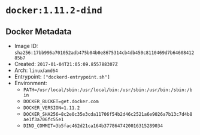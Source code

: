 # `docker:1.11.2-dind`

## Docker Metadata

- Image ID: `sha256:17bb996a701052adb475b04b0e8675314cb4db450c8110469d7b6460841285b7`
- Created: `2017-01-04T21:05:09.855788307Z`
- Arch: `linux`/`amd64`
- Entrypoint: `["dockerd-entrypoint.sh"]`
- Environment:
  - `PATH=/usr/local/sbin:/usr/local/bin:/usr/sbin:/usr/bin:/sbin:/bin`
  - `DOCKER_BUCKET=get.docker.com`
  - `DOCKER_VERSION=1.11.2`
  - `DOCKER_SHA256=8c2e0c35e3cda11706f54b2d46c2521a6e9026a7b13c7d4b8ae1f3a706fc55e1`
  - `DIND_COMMIT=3b5fac462d21ca164b3778647420016315289034`
